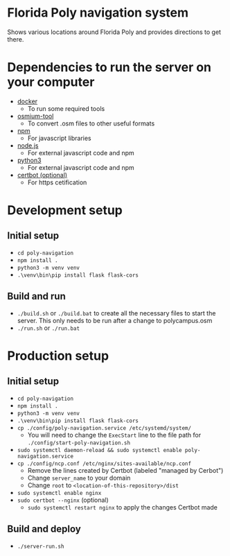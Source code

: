 # Florida Poly navigation system
Shows various locations around Florida Poly and provides directions to get there.

# Dependencies to run the server on your computer
- [docker](https://docker.com/)
  - To run some required tools
- [osmium-tool](https://osmcode.org/osmium-tool/)
  - To convert .osm files to other useful formats
- [npm](https://www.npmjs.com/)
  - For javascript libraries
- [node.js](https://nodejs.org/en)
  - For external javascript code and npm
- [python3](https://python.org)
  - For external javascript code and npm
- [certbot (optional)](https://certbot.eff.org/)
  - For https cetification
  
# Development setup
## Initial setup
- `cd poly-navigation`
- `npm install .`
- `python3 -m venv venv`
- `.\venv\bin\pip install flask flask-cors`

## Build and run
- `./build.sh` or `./build.bat` to create all the necessary files to start the server. This only needs to be run after a change to polycampus.osm
- `./run.sh` or `./run.bat`

# Production setup
## Initial setup
- `cd poly-navigation`
- `npm install .`
- `python3 -m venv venv`
- `.\venv\bin\pip install flask flask-cors`
- `cp ./config/poly-navigation.service /etc/systemd/system/`
  - You will need to change the `ExecStart` line to the file path for `./config/start-poly-navigation.sh`
- `sudo systemctl daemon-reload && sudo systemctl enable poly-navigation.service`
- `cp ./config/ncp.conf /etc/nginx/sites-available/ncp.conf`
  - Remove the lines created by Certbot (labeled "managed by Cerbot")
  - Change `server_name` to your domain
  - Change `root` to `<location-of-this-repository>/dist`
- `sudo systemctl enable nginx`
- `sudo certbot --nginx` (optional)
  - `sudo systemctl restart nginx` to apply the changes Certbot made


## Build and deploy
- `./server-run.sh`
